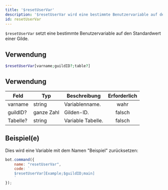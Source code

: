 ```yaml
---
title: '$resetUserVar'
description: '$resetUserVar wird eine bestimmte Benutzervariable auf den Standardwert einer Gilde setzen.'
id: resetUserVar
---
```


`$resetUserVar` setzt eine bestimmte Benutzervariable auf den Standardwert einer Gilde.

## Verwendung

```php
$resetUserVar[varname;guildID?;table?]
```

## Verwendung

| Feld     | Typ        | Beschreibung      | Erforderlich |
| -------- | ---------- | ----------------- |:------------:|
| varname  | string     | Variablenname.    |     wahr     |
| guildID? | ganze Zahl | Gilden-ID.        |    falsch    |
| Tabelle? | string     | Variable Tabelle. |    falsch    |

## Beispiel(e)

Dies wird eine Variable mit dem Namen "Beispiel" zurücksetzen:

```javascript
bot.command({
    name: "resetUserVar",
    code: `
    $resetUserVar[Example;$guildID;main]
    `
});
```